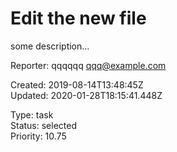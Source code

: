 # Edit the new file

some description...

Reporter: qqqqqq <qqq@example.com>  

Created: 2019-08-14T13:48:45Z  
Updated: 2020-01-28T18:15:41.448Z

Type: task  
Status: selected  
Priority: 10.75
